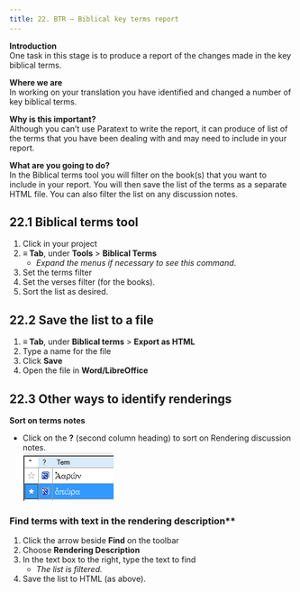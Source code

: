 ```yaml
---
title: 22. BTR – Biblical key terms report
---
```

**Introduction**  
One task in this stage is to produce a report of the changes made in the key biblical terms.

**Where we are**  
In working on your translation you have identified and changed a number of key biblical terms.

**Why is this important?**  
Although you can’t use Paratext to write the report, it can produce of list of the terms that you have been dealing with and may need to include in your report.

**What are you going to do?**  
In the Biblical terms tool you will filter on the book(s) that you want to include in your report. You will then save the list of the terms as a separate HTML file. You can also filter the list on any discussion notes.

## 22.1 Biblical terms tool
1.  Click in your project
1.  **≡ Tab**, under **Tools** \> **Biblical Terms**
     -  *Expand the menus if necessary to see this command*.
2.  Set the terms filter
3.  Set the verses filter (for the books).
4.  Sort the list as desired.

## 22.2 Save the list to a file
1.  **≡ Tab**, under **Biblical terms** \> **Export as HTML**
1.  Type a name for the file
1.  Click **Save**
1.  Open the file in **Word/LibreOffice**

## 22.3 Other ways to identify renderings
**Sort on terms notes**  
-  Click on the **?** (second column heading) to sort on Rendering discussion notes.  
    ![wordml://117.png](../media/6c4f35b0e14754c7409aaccbb53f1e26.png)

### Find terms with text in the rendering description**
1.  Click the arrow beside **Find** on the toolbar
1.  Choose **Rendering Description**
1.  In the text box to the right, type the text to find  
    -  *The list is filtered.*
1.  Save the list to HTML (as above).
